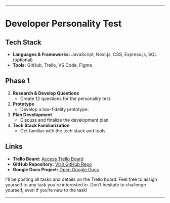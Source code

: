 
---

# Developer Personality Test

## Tech Stack
- **Languages & Frameworks:** JavaScript, Next.js, CSS, Express.js, SQL (optional)
- **Tools:** GitHub, Trello, VS Code, Figma

## Phase 1
1. **Research & Develop Questions**
   - Create 12 questions for the personality test.
2. **Prototype**
   - Develop a low-fidelity prototype.
3. **Plan Development**
   - Discuss and finalize the development plan.
4. **Tech Stack Familiarization**
   - Get familiar with the tech stack and tools.

## Links
- **Trello Board:** [Access Trello Board](https://trello.com/invite/b/669e21006776f4f1b3696cb4/ATTIbc18238177e40aebe64c770b8a085dd449014FF3/personality-test)
- **GitHub Repository:** [Visit GitHub Repo](https://github.com/peachnono/dev-personality-test)
- **Google Docs Project:** [Open Google Docs](https://docs.google.com/document/d/16vXW8Q1etsorG0tGjBpbKGWdNWzCSVHdYi_3d5ueeeQ/edit)

I'll be posting all tasks and details on the Trello board. Feel free to assign yourself to any task you're interested in. Don’t hesitate to challenge yourself, even if you’re new to the task!

---
